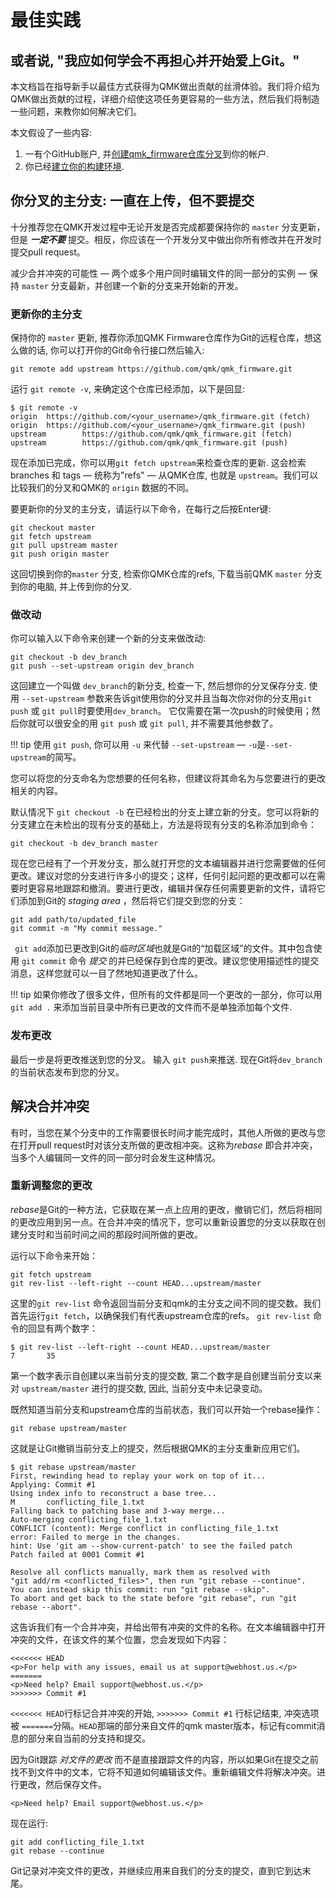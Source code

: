 # 最佳实践

## 或者说, "我应如何学会不再担心并开始爱上Git。"

本文档旨在指导新手以最佳方式获得为QMK做出贡献的丝滑体验。我们将介绍为QMK做出贡献的过程，详细介绍使这项任务更容易的一些方法，然后我们将制造一些问题，来教你如何解决它们。

本文假设了一些内容:

1. 一有个GitHub账户, 并[创建qmk_firmware仓库分叉](getting_started_github.md)到你的帐户.
2. 你已经[建立你的构建环境](newbs_getting_started.md?id=environment-setup).


## 你分叉的主分支: 一直在上传，但不要提交

十分推荐您在QMK开发过程中无论开发是否完成都要保持你的 `master` 分支更新，但是 ***一定不要*** 提交。相反，你应该在一个开发分叉中做出你所有修改并在开发时提交pull request。

减少合并冲突的可能性 &mdash; 两个或多个用户同时编辑文件的同一部分的实例 &mdash; 保持 `master` 分支最新，并创建一个新的分支来开始新的开发。

### 更新你的主分支

保持你的 `master` 更新, 推荐你添加QMK Firmware仓库作为Git的远程仓库，想这么做的话, 你可以打开你的Git命令行接口然后输入:

```
git remote add upstream https://github.com/qmk/qmk_firmware.git
```

运行 `git remote -v`, 来确定这个仓库已经添加，以下是回显:

```
$ git remote -v
origin  https://github.com/<your_username>/qmk_firmware.git (fetch)
origin  https://github.com/<your_username>/qmk_firmware.git (push)
upstream        https://github.com/qmk/qmk_firmware.git (fetch)
upstream        https://github.com/qmk/qmk_firmware.git (push)
```

现在添加已完成，你可以用`git fetch upstream`来检查仓库的更新. 这会检索branches 和 tags &mdash; 统称为"refs" &mdash; 从QMK仓库, 也就是 `upstream`。我们可以比较我们的分叉和QMK的 `origin` 数据的不同。

要更新你的分叉的主分支，请运行以下命令，在每行之后按Enter键:

```
git checkout master
git fetch upstream
git pull upstream master
git push origin master
```

这回切换到你的`master` 分支, 检索你QMK仓库的refs, 下载当前QMK `master` 分支到你的电脑, 并上传到你的分叉.

### 做改动

你可以输入以下命令来创建一个新的分支来做改动:

```
git checkout -b dev_branch
git push --set-upstream origin dev_branch
```

这回建立一个叫做 `dev_branch`的新分支, 检查一下, 然后想你的分叉保存分支. 使用 `--set-upstream` 参数来告诉git使用你的分叉并且当每次你对你的分支用`git push` 或 `git pull`时要使用`dev_branch`。 它仅需要在第一次push的时候使用；然后你就可以很安全的用 `git push` 或 `git pull`, 并不需要其他参数了。

!!! tip
    使用 `git push`, 你可以用 `-u` 来代替 `--set-upstream` &mdash; `-u`是`--set-upstream`的简写。

您可以将您的分支命名为您想要的任何名称，但建议将其命名为与您要进行的更改相关的内容。

默认情况下 `git checkout -b` 在已经检出的分支上建立新的分支。您可以将新的分支建立在未检出的现有分支的基础上，方法是将现有分支的名称添加到命令：

```
git checkout -b dev_branch master
```

现在您已经有了一个开发分支，那么就打开您的文本编辑器并进行您需要做的任何更改。建议对您的分支进行许多小的提交；这样，任何引起问题的更改都可以在需要时更容易地跟踪和撤消。要进行更改，编辑并保存任何需要更新的文件，请将它们添加到Git的 *staging area* ，然后将它们提交到您的分支：

```
git add path/to/updated_file
git commit -m "My commit message."
```

` git add`添加已更改到Git的*临时区域*也就是Git的“加载区域”的文件。其中包含使用 `git commit` 命令 *提交* 的并已经保存到仓库的更改。建议您使用描述性的提交消息，这样您就可以一目了然地知道更改了什么。

!!! tip
    如果你修改了很多文件，但所有的文件都是同一个更改的一部分，你可以用 `git add .` 来添加当前目录中所有已更改的文件而不是单独添加每个文件.

### 发布更改

最后一步是将更改推送到您的分叉。 输入 `git push`来推送. 现在Git将`dev_branch`的当前状态发布到您的分叉。


## 解决合并冲突

有时，当您在某个分支中的工作需要很长时间才能完成时，其他人所做的更改与您在打开pull request时对该分支所做的更改相冲突。这称为*rebase* 即合并冲突，当多个人编辑同一文件的同一部分时会发生这种情况。

### 重新调整您的更改

*rebase*是Git的一种方法，它获取在某一点上应用的更改，撤销它们，然后将相同的更改应用到另一点。在合并冲突的情况下，您可以重新设置您的分支以获取在创建分支时和当前时间之间的那段时间所做的更改。

运行以下命令来开始：

```
git fetch upstream
git rev-list --left-right --count HEAD...upstream/master
```

 这里的`git rev-list` 命令返回当前分支和qmk的主分支之间不同的提交数。我们首先运行`git fetch`，以确保我们有代表upstream仓库的refs。 `git rev-list` 命令的回显有两个数字：

```
$ git rev-list --left-right --count HEAD...upstream/master
7       35
```

第一个数字表示自创建以来当前分支的提交数, 第二个数字是自创建当前分支以来对 `upstream/master` 进行的提交数, 因此, 当前分支中未记录变动。

既然知道当前分支和upstream仓库的当前状态，我们可以开始一个rebase操作：

```
git rebase upstream/master
```

这就是让Git撤销当前分支上的提交，然后根据QMK的主分支重新应用它们。

```
$ git rebase upstream/master
First, rewinding head to replay your work on top of it...
Applying: Commit #1
Using index info to reconstruct a base tree...
M       conflicting_file_1.txt
Falling back to patching base and 3-way merge...
Auto-merging conflicting_file_1.txt
CONFLICT (content): Merge conflict in conflicting_file_1.txt
error: Failed to merge in the changes.
hint: Use 'git am --show-current-patch' to see the failed patch
Patch failed at 0001 Commit #1

Resolve all conflicts manually, mark them as resolved with
"git add/rm <conflicted_files>", then run "git rebase --continue".
You can instead skip this commit: run "git rebase --skip".
To abort and get back to the state before "git rebase", run "git rebase --abort".
```

这告诉我们有一个合并冲突，并给出带有冲突的文件的名称。在文本编辑器中打开冲突的文件，在该文件的某个位置，您会发现如下内容：

```
<<<<<<< HEAD
<p>For help with any issues, email us at support@webhost.us.</p>
=======
<p>Need help? Email support@webhost.us.</p>
>>>>>>> Commit #1
```

 `<<<<<<< HEAD`行标记合并冲突的开始, `>>>>>>> Commit #1` 行标记结束, 冲突选项被 `=======`分隔。`HEAD`那端的部分来自文件的qmk master版本，标记有commit消息的部分来自当前的分支持和提交。

因为Git跟踪 *对文件的更改* 而不是直接跟踪文件的内容，所以如果Git在提交之前找不到文件中的文本，它将不知道如何编辑该文件。重新编辑文件将解决冲突。进行更改，然后保存文件。

```
<p>Need help? Email support@webhost.us.</p>
```

现在运行:

```
git add conflicting_file_1.txt
git rebase --continue
```

Git记录对冲突文件的更改，并继续应用来自我们的分支的提交，直到它到达末尾。
